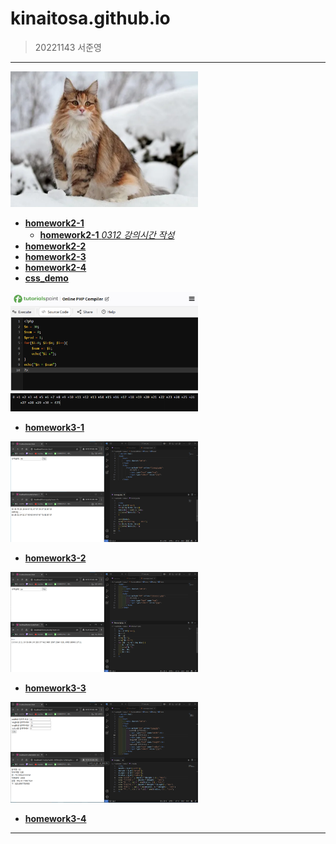 # kinaitosa.github.io
> 20221143 서준영

* * *

<img src="webprograming/cat.png" width="300" alt="cat">

- [**homework2-1**](webprograming/homework2-1.html)   
  - [**homework2-1** _0312 강의시간 작성_](webprograming/homework2-1-0312.html)
- [**homework2-2**](webprograming/homework2-2.html)   
- [**homework2-3**](webprograming/homework2-3.html)   
- [**homework2-4**](webprograming/homework2-4.html)
- [**css_demo**](webprograming/css_demo.html)
  
<img src="webprograming/homework3-1.png" width="300" alt="homework3-1">

- [**homework3-1**](webprograming/homework3-1.png)

<img src="webprograming/homework3-2.png" width="300" alt="homework3-2">

- [**homework3-2**](webprograming/homework3-2.png)

<img src="webprograming/homework3-3.png" width="300" alt="homework3-3">

- [**homework3-3**](webprograming/homework3-3.png)

<img src="webprograming/homework3-4.png" width="300" alt="homework3-4">

- [**homework3-4**](webprograming/homework3-4.png)


* * *
